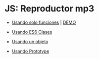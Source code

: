 # JS: Reproductor mp3

* [Usando solo funciones](js/reproductorFunctions.js) | [DEMO](http://luissg.com/bootcamp/js-reproductor-mp3/)


* [Usando ES6 Clases](js/reproductorES6.js)


* [Usando un objeto](js/reproductorObject.js)


* [Usando Prototype](js/reproductorPrototype.js)
